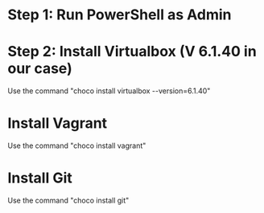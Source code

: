 # Step 1: Run PowerShell as Admin


# Step 2: Install Virtualbox (V 6.1.40 in our case)
Use the command "choco install virtualbox --version=6.1.40"


# Install Vagrant
Use the command "choco install vagrant"


# Install Git
Use the command "choco install git"
